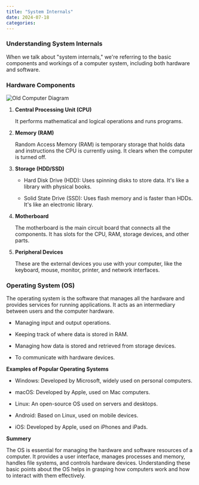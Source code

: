 ```yaml
---
title: "System Internals"
date: 2024-07-18
categories:
---
```

### **Understanding System Internals**

When we talk about "system internals," we're referring to the basic components and workings of a computer system, including both hardware and software. 

### **Hardware Components**

![Old Computer Diagram ](https://www.kindpng.com/picc/m/154-1549386_old-computer-diagram-wiring-diagram-g11-computer-components.png) 

1. **Central Processing Unit (CPU)**

    It performs mathematical and logical operations and runs programs.

2. **Memory (RAM)**

    Random Access Memory (RAM) is temporary storage that holds data and instructions the CPU is currently using. It clears when the computer is turned off.

3. **Storage (HDD/SSD)**

    * Hard Disk Drive (HDD): Uses spinning disks to store data. It's like a library with physical books.

    * Solid State Drive (SSD): Uses flash memory and is faster than HDDs. It's like an electronic library.

4. **Motherboard**

    The motherboard is the main circuit board that connects all the components. It has slots for the CPU, RAM, storage devices, and other parts.      

5. **Peripheral Devices**

    These are the external devices you use with your computer, like the keyboard, mouse, monitor, printer, and network interfaces.

### **Operating System (OS)**

The operating system is the software that manages all the hardware and provides services for running applications. 
It acts as an intermediary between users and the computer hardware.

* Managing input and output operations.

* Keeping track of where data is stored in RAM.

* Managing how data is stored and retrieved from storage devices.

* To communicate with hardware devices.

**Examples of Popular Operating Systems**

* Windows: Developed by Microsoft, widely used on personal computers.

* macOS: Developed by Apple, used on Mac computers.

* Linux: An open-source OS used on servers and desktops.

* Android: Based on Linux, used on mobile devices.

* iOS: Developed by Apple, used on iPhones and iPads.

**Summery**

The OS is essential for managing the hardware and software resources of a computer. It provides a user interface, manages processes and memory, handles file systems, and controls hardware devices. Understanding these basic points about the OS helps in grasping how computers work and how to interact with them effectively.